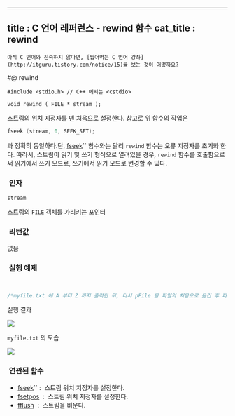 ----------------
title : C 언어 레퍼런스 - rewind 함수
cat_title :  rewind
--------------



```warning
아직 C 언어와 친숙하지 않다면, [씹어먹는 C 언어 강좌](http://itguru.tistory.com/notice/15)를 보는 것이 어떻까요?

```

#@ rewind

```info
#include <stdio.h> // C++ 에서는 <cstdio>

void rewind ( FILE * stream );

```

스트림의 위치 지정자를 맨 처음으로 설정한다.
참고로 위 함수의 작업은

```cpp
fseek (stream, 0, SEEK_SET);
```

과 정확히 동일하다.단, [fseek](http://itguru.tistory.com/72)`` 함수와는 달리 `rewind` 함수는 오류 지정자를 초기화 한다.
따라서, 스트림이 읽기 및 쓰기 형식으로 열려있을 경우, `rewind` 함수를 호출함으로써 읽기에서 쓰기 모드로, 쓰기에서 읽기 모드로 변경할 수 있다.



###  인자




`stream`

스트림의 `FILE` 객체를 가리키는 포인터



###  리턴값




없음



###  실행 예제




```cpp


/*myfile.txt 에 A 부터 Z 까지 출력한 뒤, 다시 pFile 을 파일의 처음으로 옮긴 후 파일의 내용을 읽어들인다. 즉, buffer 에는 A 부터 Z 까지 들어가게 된다. 따라서 화면에는 ABCDEFGHIZKLMNOPQRSTUVWXYZ 가 출력된다.이 예제는http://www.cplusplus.com/reference/clibrary/cstdio/rewind/에서 가져왔습니다.*/#include <stdio.h>int main (){    int n;    FILE * pFile;    char buffer [27];    pFile = fopen ("myfile.txt","w+");    for ( n='A' ; n<='Z' ; n++)        fputc ( n, pFile);    rewind (pFile);    fread (buffer,1,26,pFile);    fclose (pFile);    buffer[26]='\0';    puts (buffer);    return 0;}
```

실행 결과


![](http://img1.daumcdn.net/thumb/R1920x0/?fname=http%3A%2F%2Fcfile4.uf.tistory.com%2Fimage%2F2010CA164BD2B5D56CBB0B)

`myfile.txt` 의 모습


![](http://img1.daumcdn.net/thumb/R1920x0/?fname=http%3A%2F%2Fcfile3.uf.tistory.com%2Fimage%2F1745BD164BD2B5D502B924)



###  연관된 함수

*  [fseek](http://itguru.tistory.com/72)`` :  스트림 위치 지정자를 설정한다.
*  [fsetpos](http://itguru.tistory.com/73)  :  스트림 위치 지정자를 설정한다.
*  [fflush](http://itguru.tistory.com/57)  :  스트림을 비운다.








